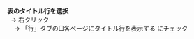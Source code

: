  **表のタイトル行を選択** <br/>
&nbsp;&nbsp;→ 右クリック<br/>
&nbsp;&nbsp;&nbsp;&nbsp;→ 「行」タブの□各ページにタイトル行を表示する にチェック<br/>
